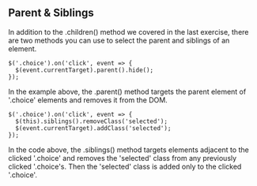 ## Parent & Siblings

In addition to the .children() method we covered in the last exercise, there are two methods you can use to select the parent and siblings of an element.

```
$('.choice').on('click', event => {
  $(event.currentTarget).parent().hide();
});

```

In the example above, the .parent() method targets the parent element of '.choice' elements and removes it from the DOM.

```
$('.choice').on('click', event => {
  $(this).siblings().removeClass('selected');
  $(event.currentTarget).addClass('selected');
});

```

In the code above, the .siblings() method targets elements adjacent to the clicked '.choice' and removes the 'selected' class from any previously clicked '.choice's. Then the 'selected' class is added only to the clicked '.choice'.
